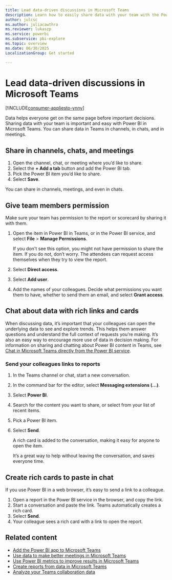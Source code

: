 ```yaml
---
title: Lead data-driven discussions in Microsoft Teams
description: Learn how to easily share data with your team with the Power BI app in Teams channels, chats, and meetings.
author: julcsc
ms.author: juliacawthra
ms.reviewer: lukaszp
ms.service: powerbi
ms.subservice: pbi-explore
ms.topic: overview
ms.date: 06/30/2025
LocalizationGroup: Get started

---
```


# Lead data-driven discussions in Microsoft Teams

[!INCLUDE[consumer-appliesto-ynny](../includes/consumer-appliesto-ynny.md)]

Data helps everyone get on the same page before important decisions. Sharing data with your team is important and easy with Power BI in Microsoft Teams. You can share data in Teams in channels, in chats, and in meetings.

## Share in channels, chats, and meetings

1. Open the channel, chat, or meeting where you’d like to share.
1. Select the **+ Add a tab** button and add the Power BI tab.
1. Pick the Power BI item you’d like to share.
1. Select **Save**.

You can share in channels, meetings, and even in chats.

## Give team members permission

Make sure your team has permission to the report or scorecard by sharing it with them.

1. Open the item in Power BI in Teams, or in the Power BI service, and select **File** > **Manage Permissions**.

    If you don't see this option, you might not have permission to share the item. If you do not, don’t worry. The attendees can request access themselves when they try to view the report.

1. Select **Direct access**.
1. Select **Add user**.
1. Add the names of your colleagues. Decide what permissions you want them to have, whether to send them an email, and select **Grant access**.

## Chat about data with rich links and cards

When discussing data, it’s important that your colleagues can open the underlying data to see and explore trends. This helps them answer questions and understand the full context of requests you’re making. It’s also an easy way to encourage more use of data in decision making. For information on sharing and chatting about Power BI content in Teams, see [Chat in Microsoft Teams directly from the Power BI service](../collaborate-share/service-share-report-teams.md#chat-about-power-bi-in-microsoft-teams).

### Send your colleagues links to reports

1. In the Teams channel or chat, start a new conversation.
1. In the command bar for the editor, select **Messaging extensions (...)**.
1. Select **Power BI**.
1. Search for the content you want to share, or select from your list of recent items.
1. Pick a Power BI item.
1. Select **Send**.

    A rich card is added to the conversation, making it easy for anyone to open the item.

    It’s a great way to help without leaving the conversation, and saves everyone time.

## Create rich cards to paste in chat

If you use Power BI in a web browser, it’s easy to send a link to a colleague.

1. Open a report in the Power BI service in the browser, and copy the link.
1. Start a conversation and paste the link.
   Teams automatically creates a rich card.
1. Select **Send**.
1. Your colleague sees a rich card with a link to open the report.

## Related content

- [Add the Power BI app to Microsoft Teams](../collaborate-share/service-microsoft-teams-app.md)
- [Use data to make better meetings in Microsoft Teams](business-user-teams-meetings.md)
- [Use Power BI metrics to improve results in Microsoft Teams](business-user-teams-goals.md)
- [Create reports from data in Microsoft Teams](business-user-teams-create-reports.md)
- [Analyze your Teams collaboration data](business-user-teams-collaboration-data.md)
